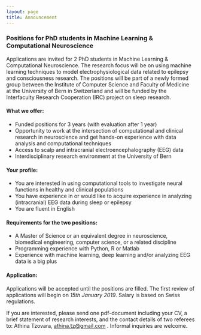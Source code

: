 ```yaml
---
layout: page
title: Announcement
---
```


### Positions for PhD students in Machine Learning & Computational Neuroscience

Applications are invited for 2 PhD students in Machine Learning & Computational Neuroscience. The research focus will be on using machine learning techniques to model electrophysiological data related to epilepsy and consciousness research. The positions will be part of a newly formed group between the Institute of Computer Science and Faculty of Medicine at the University of Bern in Switzerland and will be funded by the Interfaculty Research Cooperation (IRC) project on sleep research.

#### What we offer:
*	Funded positions for 3 years (with evaluation after 1 year)
*	Opportunity to work at the intersection of computational and clinical research in neuroscience and get hands-on experience with data analysis and computational techniques
*	Access to scalp and intracranial electroencephalography (EEG) data
*	Interdisciplinary research environment at the University of Bern

#### Your profile:
*	You are interested in using computational tools to investigate neural functions in healthy and clinical populations
*	You have experience in or would like to acquire experience in analyzing (intracranial) EEG data during sleep or epilepsy
*	You are fluent in English

#### Requirements for the two positions:
*	A Master of Science or an equivalent degree in neuroscience, biomedical engineering, computer science, or a related discipline
*	Programming experience with Python, R or Matlab
*	Experience with machine learning, deep learning and/or analyzing EEG data is a big plus

#### Application:
Applications will be accepted until the positions are filled. The first review of applications will begin on *15th January 2019*. Salary is based on Swiss regulations. 

If you are interested, please send one pdf-document including your CV, a brief statement of research interests, and the contact details of two referees to: 
Athina Tzovara, athina.tz@gmail.com . Informal inquiries are welcome. 

